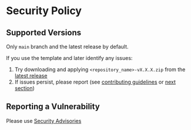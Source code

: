 # Security Policy

## Supported Versions

Only `main` branch and the latest release by default.

If you use the template and later identify any issues:
1. Try downloading and applying `<repository_name>-vX.X.X.zip` from the [latest release](../../releases/latest)
2. If issues persist, please report (see [contributing guidelines](./CONTRIBUTING.md) or [next section](#reporting-a-vulnerability))

## Reporting a Vulnerability

Please use [Security Advisories](../../security/advisories)

